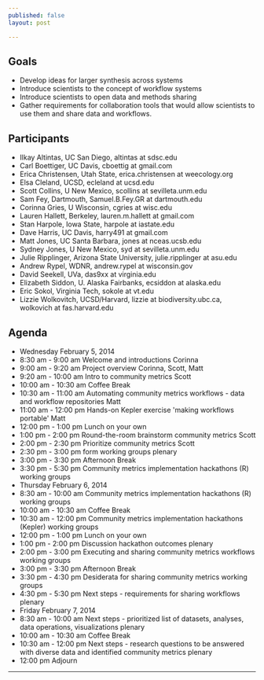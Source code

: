 ```yaml
---
published: false
layout: post

---
```





Goals
-----

- Develop ideas for larger synthesis across systems
- Introduce scientists to the concept of workflow systems
- Introduce scientists to open data and methods sharing
- Gather requirements for collaboration tools that would allow scientists to use them and share data and workflows.
 
Participants
------------
 
- Ilkay Altintas, UC San Diego, altintas at sdsc.edu
- Carl Boettiger, UC Davis, cboettig at gmail.com
- Erica Christensen, Utah State, erica.christensen at weecology.org
- Elsa Cleland, UCSD, ecleland at ucsd.edu
- Scott Collins, U New Mexico, scollins at sevilleta.unm.edu
- Sam Fey, Dartmouth, Samuel.B.Fey.GR at dartmouth.edu
- Corinna Gries, U Wisconsin, cgries at wisc.edu
- Lauren Hallett, Berkeley, lauren.m.hallett at gmail.com
- Stan Harpole, Iowa State, harpole at iastate.edu
- Dave Harris, UC Davis, harry491 at gmail.com
- Matt Jones, UC Santa Barbara, jones at nceas.ucsb.edu
- Sydney Jones, U New Mexico, syd at sevilleta.unm.edu
- Julie Ripplinger, Arizona State University, julie.ripplinger at asu.edu
- Andrew Rypel, WDNR, andrew.rypel at wisconsin.gov
- David Seekell, UVa, das9xx at virginia.edu
- Elizabeth Siddon, U. Alaska Fairbanks, ecsiddon at alaska.edu
- Eric Sokol, Virginia Tech, sokole at vt.edu
- Lizzie Wolkovitch, UCSD/Harvard, lizzie at biodiversity.ubc.ca, wolkovich at fas.harvard.edu
  
  
  
  
Agenda
-------

- Wednesday February 5, 2014
- 8:30 am - 9:00 am   Welcome and introductions   Corinna
- 9:00 am - 9:20 am   Project overview  Corinna, Scott, Matt
- 9:20 am - 10:00 am  Intro to community metrics  Scott
- 10:00 am - 10:30 am   Coffee Break
- 10:30 am - 11:00 am   Automating community metrics workflows - data and workflow repositories   Matt
- 11:00 am - 12:00 pm   Hands-on Kepler exercise 'making workflows portable'  Matt
- 12:00 pm - 1:00 pm  Lunch   on your own
- 1:00 pm - 2:00 pm   Round-the-room brainstorm community metrics   Scott
- 2:00 pm - 2:30 pm   Prioritize community metrics  Scott
- 2:30 pm - 3:00 pm   form working groups   plenary
- 3:00 pm - 3:30 pm   Afternoon Break
- 3:30 pm - 5:30 pm   Community metrics implementation hackathons (R)   working groups
- Thursday February 6, 2014
- 8:30 am - 10:00 am  Community metrics implementation hackathons (R)   working groups
- 10:00 am - 10:30 am   Coffee Break
- 10:30 am - 12:00 pm   Community metrics implementation hackathons (Kepler)  working groups
- 12:00 pm - 1:00 pm  Lunch   on your own
- 1:00 pm - 2:00 pm   Discussion hackathon outcomes   plenary
- 2:00 pm - 3:00 pm   Executing and sharing community metrics workflows   working groups
- 3:00 pm - 3:30 pm   Afternoon Break
- 3:30 pm - 4:30 pm   Desiderata for sharing community metrics  working groups
- 4:30 pm - 5:30 pm   Next steps - requirements for sharing workflows   plenary
- Friday February 7, 2014
- 8:30 am - 10:00 am  Next steps - prioritized list of datasets, analyses, data operations, visualizations   plenary
- 10:00 am - 10:30 am   Coffee Break
- 10:30 am - 12:00 pm   Next steps - research questions to be answered with diverse data and identified community metrics   plenary
- 12:00 pm  Adjourn


-------------------



